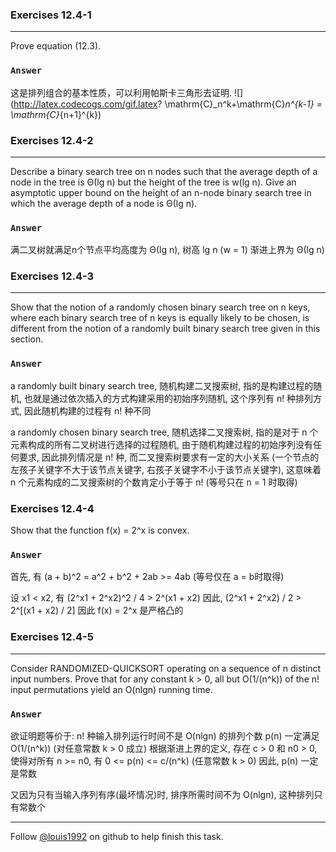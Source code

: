 ### Exercises 12.4-1
***
Prove equation (12.3).

### `Answer`
这是排列组合的基本性质，可以利用帕斯卡三角形去证明.
![](http://latex.codecogs.com/gif.latex? 
\\mathrm{C}_n^k+\\mathrm{C}_n^{k-1} = \\mathrm{C}_{n+1}^{k})


### Exercises 12.4-2
***
Describe a binary search tree on n nodes such that the average depth of a node in the tree is Θ(lg n) but the height of the tree is w(lg n). Give an asymptotic upper bound on the height of an n-node binary search tree in which the average depth of a node is Θ(lg n).

### `Answer`
满二叉树就满足n个节点平均高度为 Θ(lg n), 树高 lg n (w = 1)
渐进上界为 Θ(lg n)


### Exercises 12.4-3
***
Show that the notion of a randomly chosen binary search tree on n keys, where each binary search tree of n keys is equally likely to be chosen, is different from the notion of a randomly built binary search tree given in this section.

### `Answer`
a randomly built binary search tree, 随机构建二叉搜索树, 指的是构建过程的随机, 也就是通过依次插入的方式构建采用的初始序列随机, 这个序列有 n! 种排列方式, 因此随机构建的过程有 n! 种不同

a randomly chosen binary search tree, 随机选择二叉搜索树, 指的是对于 n 个元素构成的所有二叉树进行选择的过程随机, 由于随机构建过程的初始序列没有任何要求, 因此排列情况是 n! 种, 而二叉搜索树要求有一定的大小关系 (一个节点的左孩子关键字不大于该节点关键字, 右孩子关键字不小于该节点关键字), 这意味着 n 个元素构成的二叉搜索树的个数肯定小于等于 n! (等号只在 n = 1 时取得)


### Exercises 12.4-4
Show that the function f(x) = 2^x is convex.
### `Answer`
首先, 有 (a + b)^2 = a^2 + b^2 + 2ab >= 4ab (等号仅在 a = b时取得)

设 x1 < x2, 有 (2^x1 + 2^x2)^2 / 4 > 2^(x1 + x2)
因此, (2^x1 + 2^x2) / 2 > 2^[(x1 + x2) / 2]
因此 f(x) = 2^x 是严格凸的


### Exercises 12.4-5
***
Consider RANDOMIZED-QUICKSORT operating on a sequence of n distinct input numbers. Prove that for any constant k > 0, all but O(1/(n^k)) of the n! input permutations yield an O(nlgn) running time.

### `Answer`
欲证明题等价于: n! 种输入排列运行时间不是 O(nlgn) 的排列个数 p(n) 一定满足 O(1/(n^k)) (对任意常数 k > 0 成立)
根据渐进上界的定义, 存在 c > 0 和 n0 > 0, 使得对所有 n >= n0, 有 0 <= p(n) <= c/(n^k) (任意常数 k > 0)
因此, p(n) 一定是常数

又因为只有当输入序列有序(最坏情况)时, 排序所需时间不为 O(nlgn), 这种排列只有常数个



***
Follow [@louis1992](https://github.com/gzc) on github to help finish this task.

